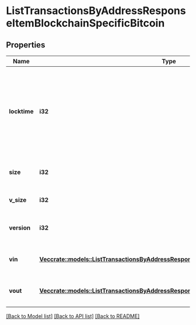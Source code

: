 # ListTransactionsByAddressResponseItemBlockchainSpecificBitcoin

## Properties

Name | Type | Description | Notes
------------ | ------------- | ------------- | -------------
**locktime** | **i32** | Represents the locktime on the transaction on the specific blockchain, i.e. the blockheight at which the transaction is valid. | 
**size** | **i32** | Represents the total size of this transaction. | 
**v_size** | **i32** | Defines the transaction's virtual size. | 
**version** | **i32** | Defines the version of the transaction. | 
**vin** | [**Vec<crate::models::ListTransactionsByAddressResponseItemBlockchainSpecificBitcoinVin>**](ListTransactionsByAddressResponseItemBlockchainSpecificBitcoin_vin.md) | Represents the transaction inputs. | 
**vout** | [**Vec<crate::models::ListTransactionsByAddressResponseItemBlockchainSpecificBitcoinVout>**](ListTransactionsByAddressResponseItemBlockchainSpecificBitcoin_vout.md) | Represents the transaction outputs. | 

[[Back to Model list]](../README.md#documentation-for-models) [[Back to API list]](../README.md#documentation-for-api-endpoints) [[Back to README]](../README.md)


